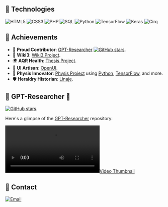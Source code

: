 ## 🔧 Technologies

![HTML5](https://img.shields.io/badge/HTML5-E34F26?style=for-the-badge&logo=html5&logoColor=white) ![CSS3](https://img.shields.io/badge/CSS3-E34F26?style=for-the-badge&logo=html5&logoColor=white) ![PHP](https://img.shields.io/badge/PHP-777BB4?style=for-the-badge&logo=php&logoColor=white) ![SQL](https://img.shields.io/badge/SQL-4479A1?style=for-the-badge&logo=mysql&logoColor=white) ![Python](https://img.shields.io/badge/Python-3776AB?style=for-the-badge&logo=python&logoColor=white) ![TensorFlow](https://img.shields.io/badge/TensorFlow-FF6F00?style=for-the-badge&logo=tensorflow&logoColor=white) ![Keras](https://img.shields.io/badge/Keras-D00000?style=for-the-badge&logo=keras&logoColor=white) ![Cirq](https://img.shields.io/badge/Cirq-ffffff?style=for-the-badge&logo=quantum&logoColor=black)


## 🚀 Achievements

- 🤝 **Proud Contributor**: [GPT-Researcher](https://github.com/assafelovic/gpt-researcher) [![GitHub stars](https://img.shields.io/github/stars/assafelovic/gpt-researcher?style=social)](https://github.com/assafelovic/gpt-researcher/).
- 📖 **Wiki3**: [Wiki3 Project](https://github.com/kerberosai/wiki3).
- 🌍 **AQR Health**: [Thesis Project](https://github.com/kerberosai/aqr).
- 🎨 **UI Artisan**: [OpenUI](https://github.com/kerberosai/openui).
- 👗 **Physis Innovator**: [Physis Project](https://github.com/kerberosai/physis) using [Python](https://github.com/python), [TensorFlow](https://github.com/tensorflow/tensorflow), and more.
- 🛡️ **Heraldry Historian**: [Linaje](https://github.com/kerberosai/linaje).

## 📁 GPT-Researcher 💜  
[![GitHub stars](https://img.shields.io/github/stars/assafelovic/gpt-researcher?style=social)](https://github.com/assafelovic/gpt-researcher/).

Here's a glimpse of the [GPT-Researcher](https://github.com/assafelovic/gpt-researcher) repository:

[![Video Thumbnail](https://user-images.githubusercontent.com/13554167/252265342-a00c89a6-a295-4dd0-b58d-098a31c40fda.mp4)](https://user-images.githubusercontent.com/13554167/252265342-a00c89a6-a295-4dd0-b58d-098a31c40fda.mp4)


## 📧 Contact

[![Email](https://img.shields.io/badge/Email-kerberosai%40proton.me-blue?style=for-the-badge)](mailto:kerberosai@proton.me)
